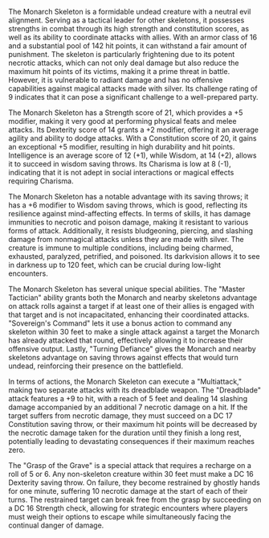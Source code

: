 The Monarch Skeleton is a formidable undead creature with a neutral evil alignment. Serving as a tactical leader for other skeletons, it possesses strengths in combat through its high strength and constitution scores, as well as its ability to coordinate attacks with allies. With an armor class of 16 and a substantial pool of 142 hit points, it can withstand a fair amount of punishment. The skeleton is particularly frightening due to its potent necrotic attacks, which can not only deal damage but also reduce the maximum hit points of its victims, making it a prime threat in battle. However, it is vulnerable to radiant damage and has no offensive capabilities against magical attacks made with silver. Its challenge rating of 9 indicates that it can pose a significant challenge to a well-prepared party.

The Monarch Skeleton has a Strength score of 21, which provides a +5 modifier, making it very good at performing physical feats and melee attacks. Its Dexterity score of 14 grants a +2 modifier, offering it an average agility and ability to dodge attacks. With a Constitution score of 20, it gains an exceptional +5 modifier, resulting in high durability and hit points. Intelligence is an average score of 12 (+1), while Wisdom, at 14 (+2), allows it to succeed in wisdom saving throws. Its Charisma is low at 8 (-1), indicating that it is not adept in social interactions or magical effects requiring Charisma.

The Monarch Skeleton has a notable advantage with its saving throws; it has a +6 modifier to Wisdom saving throws, which is good, reflecting its resilience against mind-affecting effects. In terms of skills, it has damage immunities to necrotic and poison damage, making it resistant to various forms of attack. Additionally, it resists bludgeoning, piercing, and slashing damage from nonmagical attacks unless they are made with silver. The creature is immune to multiple conditions, including being charmed, exhausted, paralyzed, petrified, and poisoned. Its darkvision allows it to see in darkness up to 120 feet, which can be crucial during low-light encounters.

The Monarch Skeleton has several unique special abilities. The "Master Tactician" ability grants both the Monarch and nearby skeletons advantage on attack rolls against a target if at least one of their allies is engaged with that target and is not incapacitated, enhancing their coordinated attacks. "Sovereign's Command" lets it use a bonus action to command any skeleton within 30 feet to make a single attack against a target the Monarch has already attacked that round, effectively allowing it to increase their offensive output. Lastly, "Turning Defiance" gives the Monarch and nearby skeletons advantage on saving throws against effects that would turn undead, reinforcing their presence on the battlefield.

In terms of actions, the Monarch Skeleton can execute a "Multiattack," making two separate attacks with its dreadblade weapon. The "Dreadblade" attack features a +9 to hit, with a reach of 5 feet and dealing 14 slashing damage accompanied by an additional 7 necrotic damage on a hit. If the target suffers from necrotic damage, they must succeed on a DC 17 Constitution saving throw, or their maximum hit points will be decreased by the necrotic damage taken for the duration until they finish a long rest, potentially leading to devastating consequences if their maximum reaches zero. 

The "Grasp of the Grave" is a special attack that requires a recharge on a roll of 5 or 6. Any non-skeleton creature within 30 feet must make a DC 16 Dexterity saving throw. On failure, they become restrained by ghostly hands for one minute, suffering 10 necrotic damage at the start of each of their turns. The restrained target can break free from the grasp by succeeding on a DC 16 Strength check, allowing for strategic encounters where players must weigh their options to escape while simultaneously facing the continual danger of damage.